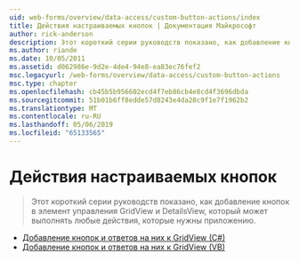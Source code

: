 ```yaml
---
uid: web-forms/overview/data-access/custom-button-actions/index
title: Действия настраиваемых кнопок | Документация Майкрософт
author: rick-anderson
description: Этот короткий серии руководств показано, как добавление кнопок в элемент управления GridView и DetailsView, который может выполнять любые действия, которые нужны приложению.
ms.author: riande
ms.date: 10/05/2011
ms.assetid: d062986e-9d2e-4de4-94e8-ea83ec76fef2
msc.legacyurl: /web-forms/overview/data-access/custom-button-actions
msc.type: chapter
ms.openlocfilehash: cb45b5b956602ecd4f7eb86cb4e8cd4f3696dbda
ms.sourcegitcommit: 51b01b6ff8edde57d8243e4da28c9f1e7f1962b2
ms.translationtype: MT
ms.contentlocale: ru-RU
ms.lasthandoff: 05/06/2019
ms.locfileid: "65133565"
---
```

# <a name="custom-button-actions"></a>Действия настраиваемых кнопок

> Этот короткий серии руководств показано, как добавление кнопок в элемент управления GridView и DetailsView, который может выполнять любые действия, которые нужны приложению.

- [Добавление кнопок и ответов на них к GridView (C#)](adding-and-responding-to-buttons-to-a-gridview-cs.md)
- [Добавление кнопок и ответов на них к GridView (VB)](adding-and-responding-to-buttons-to-a-gridview-vb.md)
